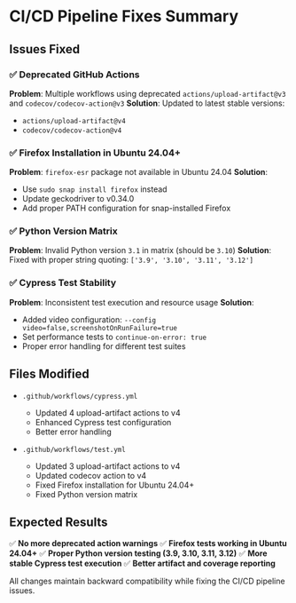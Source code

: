 # CI/CD Pipeline Fixes Summary

## Issues Fixed

### ✅ Deprecated GitHub Actions
**Problem**: Multiple workflows using deprecated `actions/upload-artifact@v3` and `codecov/codecov-action@v3`
**Solution**: Updated to latest stable versions:
- `actions/upload-artifact@v4` 
- `codecov/codecov-action@v4`

### ✅ Firefox Installation in Ubuntu 24.04+
**Problem**: `firefox-esr` package not available in Ubuntu 24.04
**Solution**: 
- Use `sudo snap install firefox` instead
- Update geckodriver to v0.34.0
- Add proper PATH configuration for snap-installed Firefox

### ✅ Python Version Matrix
**Problem**: Invalid Python version `3.1` in matrix (should be `3.10`)
**Solution**: Fixed with proper string quoting: `['3.9', '3.10', '3.11', '3.12']`

### ✅ Cypress Test Stability 
**Problem**: Inconsistent test execution and resource usage
**Solution**: 
- Added video configuration: `--config video=false,screenshotOnRunFailure=true`
- Set performance tests to `continue-on-error: true`
- Proper error handling for different test suites

## Files Modified

- `.github/workflows/cypress.yml`
  - Updated 4 upload-artifact actions to v4
  - Enhanced Cypress test configuration
  - Better error handling

- `.github/workflows/test.yml`
  - Updated 3 upload-artifact actions to v4
  - Updated codecov action to v4
  - Fixed Firefox installation for Ubuntu 24.04+
  - Fixed Python version matrix

## Expected Results

✅ **No more deprecated action warnings**
✅ **Firefox tests working in Ubuntu 24.04+**
✅ **Proper Python version testing (3.9, 3.10, 3.11, 3.12)**
✅ **More stable Cypress test execution**
✅ **Better artifact and coverage reporting**

All changes maintain backward compatibility while fixing the CI/CD pipeline issues.
